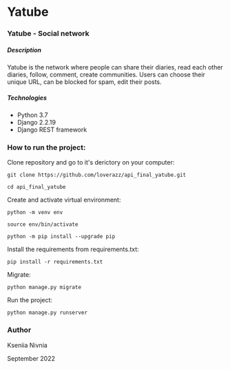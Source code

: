 # Yatube

### Yatube - Social network

##### Description

Yatube is the network where people can share their diaries, read each other diaries, follow, comment, create communities. Users can choose their unique URL, can be blocked for spam, edit their posts.

##### Technologies

- Python 3.7
- Django 2.2.19
- Django REST framework

### How to run the project:

Clone repository and go to it's derictory on your computer:
```
git clone https://github.com/loverazz/api_final_yatube.git
```
```
cd api_final_yatube
```

Create and activate virtual environment:

```
python -m venv env
```
```
source env/bin/activate
```
```
python -m pip install --upgrade pip
```

Install the requirements from requirements.txt:
```
pip install -r requirements.txt
```

Migrate:
```
python manage.py migrate
```

Run the project:
```
python manage.py runserver
```



### Author
Kseniia Nivnia

September 2022
